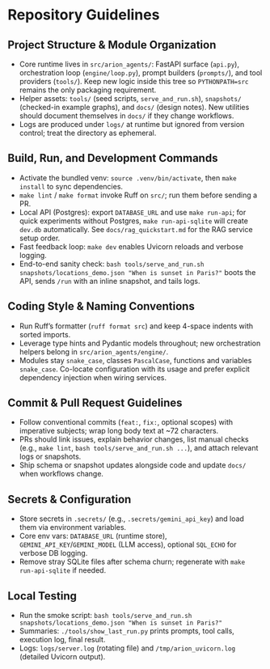 # Repository Guidelines

## Project Structure & Module Organization
- Core runtime lives in `src/arion_agents/`: FastAPI surface (`api.py`), orchestration loop (`engine/loop.py`), prompt builders (`prompts/`), and tool providers (`tools/`). Keep new logic inside this tree so `PYTHONPATH=src` remains the only packaging requirement.
- Helper assets: `tools/` (seed scripts, `serve_and_run.sh`), `snapshots/` (checked-in example graphs), and `docs/` (design notes). New utilities should document themselves in `docs/` if they change workflows.
- Logs are produced under `logs/` at runtime but ignored from version control; treat the directory as ephemeral.

## Build, Run, and Development Commands
- Activate the bundled venv: `source .venv/bin/activate`, then `make install` to sync dependencies.
- `make lint` / `make format` invoke Ruff on `src/`; run them before sending a PR.
- Local API (Postgres): export `DATABASE_URL` and use `make run-api`; for quick experiments without Postgres, `make run-api-sqlite` will create `dev.db` automatically. See `docs/rag_quickstart.md` for the RAG service setup order.
- Fast feedback loop: `make dev` enables Uvicorn reloads and verbose logging.
- End-to-end sanity check: `bash tools/serve_and_run.sh snapshots/locations_demo.json "When is sunset in Paris?"` boots the API, sends `/run` with an inline snapshot, and tails logs.

## Coding Style & Naming Conventions
- Run Ruff’s formatter (`ruff format src`) and keep 4-space indents with sorted imports.
- Leverage type hints and Pydantic models throughout; new orchestration helpers belong in `src/arion_agents/engine/`.
- Modules stay `snake_case`, classes `PascalCase`, functions and variables `snake_case`. Co-locate configuration with its usage and prefer explicit dependency injection when wiring services.

## Commit & Pull Request Guidelines
- Follow conventional commits (`feat:`, `fix:`, optional scopes) with imperative subjects; wrap long body text at ~72 characters.
- PRs should link issues, explain behavior changes, list manual checks (e.g., `make lint`, `bash tools/serve_and_run.sh ...`), and attach relevant logs or snapshots.
- Ship schema or snapshot updates alongside code and update `docs/` when workflows change.

## Secrets & Configuration
- Store secrets in `.secrets/` (e.g., `.secrets/gemini_api_key`) and load them via environment variables.
- Core env vars: `DATABASE_URL` (runtime store), `GEMINI_API_KEY`/`GEMINI_MODEL` (LLM access), optional `SQL_ECHO` for verbose DB logging.
- Remove stray SQLite files after schema churn; regenerate with `make run-api-sqlite` if needed.

## Local Testing
- Run the smoke script: `bash tools/serve_and_run.sh snapshots/locations_demo.json "When is sunset in Paris?"`
- Summaries: `./tools/show_last_run.py` prints prompts, tool calls, execution log, final result.
- Logs: `logs/server.log` (rotating file) and `/tmp/arion_uvicorn.log` (detailed Uvicorn output).
